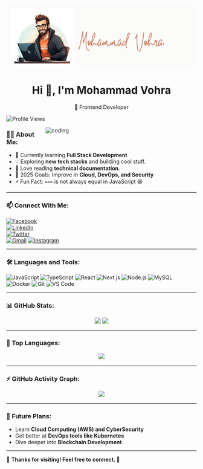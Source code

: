 ![logo](https://github.com/MohammadV2704/MohammadV2704/blob/main/Mohammad.png)

<h1 align="center"> Hi 👋, I'm Mohammad Vohra </h1>
<p align="center"> 🚀 Frontend Developer </p>  

![Profile Views](https://komarev.com/ghpvc/?username=MohammadV2704&color=brightgreen)

<img align="right" alt="coding" width="400" src="Gif.gif">


### 👨‍💻 About Me:
- 🌱 Currently learning **Full Stack Development**
- 💡 Exploring **new tech stacks** and building cool stuff.
- 📖 Love reading **technical documentation**.
- 🎯 2025 Goals: Improve in **Cloud, DevOps, and Security**
- ⚡ Fun Fact: `===` is not always equal in JavaScript 😆

---

### 📫 Connect With Me:
[![Facebook](https://img.shields.io/badge/Facebook-%231877F2.svg?&style=for-the-badge&logo=facebook&logoColor=white)](https://facebook.com/yourprofile)  
[![LinkedIn](https://img.shields.io/badge/LinkedIn-%230077B5.svg?&style=for-the-badge&logo=linkedin&logoColor=white)](https://linkedin.com/in/vohra-mohammad-51b58021b/)  
[![Twitter](https://img.shields.io/badge/Twitter-%231DA1F2.svg?&style=for-the-badge&logo=twitter&logoColor=white)](https://twitter.com/vohramohammad6)  
[![Gmail](https://img.shields.io/badge/Gmail-D14836?style=for-the-badge&logo=gmail&logoColor=white)](mailto:vohramohammad5253@gmail.com)
[![Instagram](https://img.shields.io/badge/Instagram-%23E4405F.svg?&style=for-the-badge&logo=instagram&logoColor=white)](https://instagram.com/__mohammad5253__/)

---

### 🛠️ Languages and Tools:
![JavaScript](https://img.shields.io/badge/JavaScript-F7DF1E?style=for-the-badge&logo=javascript&logoColor=black)
![TypeScript](https://img.shields.io/badge/TypeScript-007ACC?style=for-the-badge&logo=typescript&logoColor=white)
![React](https://img.shields.io/badge/React-61DAFB?style=for-the-badge&logo=react&logoColor=black)
![Next.js](https://img.shields.io/badge/Next.js-000000?style=for-the-badge&logo=nextdotjs&logoColor=white)
![Node.js](https://img.shields.io/badge/Node.js-339933?style=for-the-badge&logo=nodedotjs&logoColor=white)
![MySQL](https://img.shields.io/badge/MySQL-4479A1?style=for-the-badge&logo=mysql&logoColor=white)
![Docker](https://img.shields.io/badge/Docker-2496ED?style=for-the-badge&logo=docker&logoColor=white)
![Git](https://img.shields.io/badge/Git-F05032?style=for-the-badge&logo=git&logoColor=white)
![VS Code](https://img.shields.io/badge/VS%20Code-0078D4?style=for-the-badge&logo=visual-studio-code&logoColor=white)

---

### 📊 GitHub Stats:
<p align="center">
  <img width="48%" src="https://github-readme-stats.vercel.app/api?username=MohammadV2704&show_icons=true&theme=radical" />
  <img width="48%" src="https://github-readme-streak-stats.herokuapp.com/?user=MohammadV2704&theme=radical" />
</p>

---

### 🚀 Top Languages:
<p align="center">
  <img src="https://github-readme-stats.vercel.app/api/top-langs/?username=MohammadV2704&langs_count=10&layout=compact&theme=radical" />
</p>

---

### ⚡ GitHub Activity Graph:
<p align="center">
  <img src="https://github-readme-activity-graph.vercel.app/graph?username=MohammadV2704&theme=react-dark&hide_border=true" />
</p>

---

### 🎯 Future Plans:
- Learn **Cloud Computing (AWS) and CyberSecurity**
- Get better at **DevOps tools like Kubernetes**
- Dive deeper into **Blockchain Development**

---

🤩 **Thanks for visiting! Feel free to connect. 🚀**

